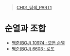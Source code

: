 > [CH01_탐색_PART1](../)

# 순열과 조합
- [백준(BOJ) 10974 : 모든 순열](./BOJ_10974)
- [백준(BOJ) 6603 : 로또](./BOJ_6603)